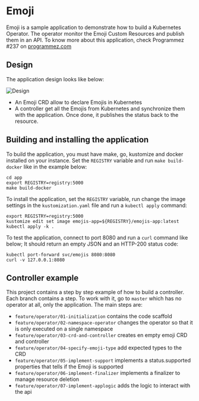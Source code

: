 # Emoji

Emoji is a sample application to demonstrate how to build a Kubernetes Operator.
The operator monitor the Emoji Custom Resources and publish them in an API. To
know more about this application, check Programmez #237 on
[programmez.com](https://www.programmez.com)

## Design

The application design looks like below:

![Design](img/emoji-design.png)

- An Emoji CRD allow to declare Emojis in Kubernetes
- A controller get all the Emojis from Kubernetes and synchronize them with the
  application. Once done, it publishes the status back to the resource.

## Building and installing the application

To build the application, you must have make, go, kustomize and docker installed
on your instance. Set the `REGISTRY` variable and run `make build-docker` like
in the example below:

```shell
cd app
export REGISTRY=registry:5000
make build-docker
```

To install the application, set the `REGISTRY` variable, run change the image
settings in the `kustomization.yaml` file and run a `kubectl apply` command:

```shell
export REGISTRY=registry:5000
kustomize edit set image emojis-app=${REGISTRY}/emojis-app:latest
kubectl apply -k .
```

To test the application, connect to port 8080 and run a `curl` command like
below; It should return an empty JSON and an HTTP-200 status code:

```shell
kubectl port-forward svc/emojis 8080:8080
curl -v 127.0.0.1:8080
```

## Controller example

This project contains a step by step example of how to build a controller. Each
branch contains a step. To work with it, go to `master` which has no operator
at all, only the application. The main steps are:  

- `feature/operator/01-initialization` contains the code scaffold
- `feature/operator/02-namespace-operator` changes the operator so that it is
  only executed on a single namespace
- `feature/operator/03-crd-and-controller` creates en empty emoji CRD and
  controller
- `feature/operator/04-specify-emoji-type` add expected types to the CRD
- `feature/operator/05-implement-support` implements a status.supported
  properties that tells if the Emoji is supported
- `feature/operator/06-implement-finalizer` implements a finalizer to manage
  resource deletion
- `feature/operator/07-implement-applogic` adds the logic to interact with
  the api

